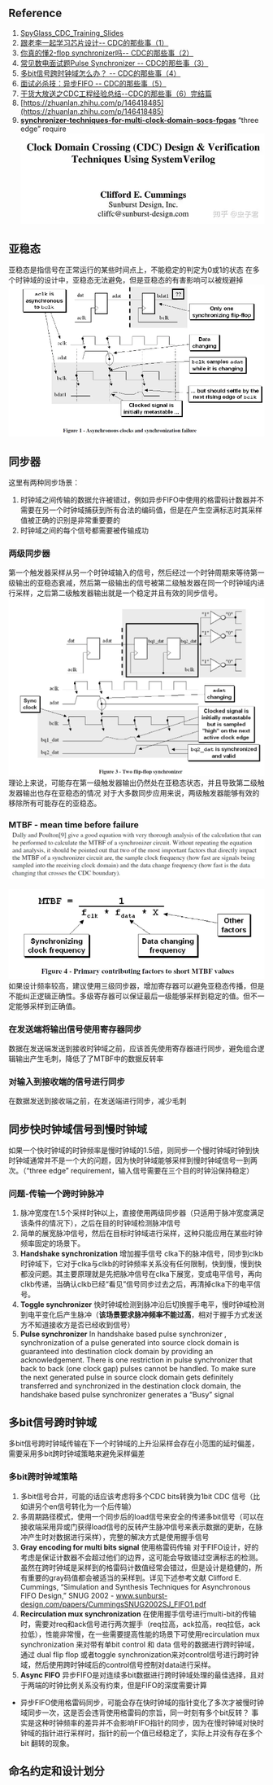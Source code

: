 ## Reference
1. [SpyGlass_CDC_Training_Slides](https://picture.iczhiku.com/resource/eetop/sykwDewDhYJwSNMC.pdf)
2. [跟老李一起学习芯片设计-- CDC的那些事（1）](https://aijishu.com/a/1060000000145145)
3. [你真的懂2-flop synchronizer吗-- CDC的那些事（2）](https://aijishu.com/a/1060000000145558)
4. [常见数电面试题Pulse Synchronizer -- CDC的那些事（3）](https://aijishu.com/a/1060000000145898)
5. [多bit信号跨时钟域怎么办？ -- CDC的那些事（4）](https://aijishu.com/a/1060000000146119)
6. [面试必杀技：异步FIFO -- CDC的那些事（5）](https://aijishu.com/a/1060000000146410)
7. [干货大放送之CDC工程经验总结--CDC的那些事（6）完结篇](https://aijishu.com/a/1060000000146591)
8. [https://zhuanlan.zhihu.com/p/146418485](https://zhuanlan.zhihu.com/p/146418485)
9. **[synchronizer-techniques-for-multi-clock-domain-socs-fpgas](https://www.edn.com/synchronizer-techniques-for-multi-clock-domain-socs-fpgas)**
“three edge” require
![](跨时钟域(CDC).assets\23495115-25fafb6648aee6d8.png)
## 亚稳态
亚稳态是指信号在正常运行的某些时间点上，不能稳定的判定为0或1的状态
在多个时钟域的设计中，亚稳态无法避免，但是亚稳态的有害影响可以被规避掉
![](跨时钟域(CDC).assets\23495115-5521cbca18bfd598.png)
## 同步器
这里有两种同步场景：
1. 时钟域之间传输的数据允许被错过，例如异步FIFO中使用的格雷码计数器并不需要在另一个时钟域捕获到所有合法的编码值，但是在产生空满标志时其采样值被正确的识别是非常重要要的
2. 时钟域之间的每个信号都需要被传输成功
### 两级同步器
第一个触发器采样从另一个时钟域输入的信号，然后经过一个时钟周期来等待第一级输出的亚稳态衰减，然后第一级输出的信号被第二级触发器在同一个时钟域内进行采样，之后第二级触发器输出就是一个稳定并且有效的同步信号。
![](跨时钟域(CDC).assets\23495115-e1ed8f3252463804.png)
理论上来说，可能存在第一级触发器输出仍然处在亚稳态状态，并且导致第二级触发器输出也存在亚稳态的情况
对于大多数同步应用来说，两级触发器能够有效的移除所有可能存在的亚稳态。
### MTBF - mean time before failure![](跨时钟域(CDC).assets\23495115-f6e023121225579a.png)

![](跨时钟域(CDC).assets\23495115-76e656021fe705f6.png)
如果设计频率较高，建议使用三级同步器，增加寄存器可以避免亚稳态传播，但是不能纠正逻辑正确性。多级寄存器可以保证最后一级能够采样到稳定的值。但不一定能够采样到正确值。
### 在发送端将输出信号使用寄存器同步
数据在发送端发送到接收时钟域之前，应该首先使用寄存器进行同步，避免组合逻辑输出产生毛刺，降低了了MTBF中的数据反转率
### 对输入到接收端的信号进行同步
在数据发送到接收端之前，在发送端进行同步，减少毛刺
## 同步快时钟域信号到慢时钟域
如果一个快时钟域的时钟频率是慢时钟域的1.5倍，则同步一个慢时钟域时钟到快时钟域通常并不是一个大的问题，因为快时钟域能够采样到慢时钟域信号一到两次。（“three edge” requirement，输入信号需要在三个目的时钟沿保持稳定）
### 问题-传输一个跨时钟脉冲
1. 脉冲宽度在1.5个采样时钟以上，直接使用两级同步器（只适用于脉冲宽度满足该条件的情况下），之后在目的时钟域检测脉冲信号
2. 简单的展宽脉冲信号，然后在目标时钟域进行采样，这种只能应用在某些时钟频率固定的场景下。
3. **Handshake synchronization** 增加握手信号
clka下的脉冲信号，同步到clkb时钟域下，它对于clka与clkb的时钟频率关系没有任何限制，快到慢，慢到快都没问题。其主要原理就是先把脉冲信号在clka下展宽，变成电平信号，再向clkb传递，当确认clkb已经“看见”信号同步过去之后，再清掉clka下的电平信号。
4. **Toggle synchronizer** 快时钟域检测到脉冲沿后切换握手电平，慢时钟域检测到电平变化后产生脉冲（**该场景要求脉冲频率不能过高**，相对于握手方式发送方不知道接收方是否已经收到信号）
5. **Pulse synchronizer** In handshake based pulse synchronizer , synchronization of a pulse generated into source clock domain is guaranteed into destination clock domain by providing an acknowledgement. There is one restriction in pulse synchronizer that back to back (one clock gap) pulses cannot be handled. To make sure the next generated pulse in source clock domain gets definitely transferred and synchronized in the destination clock domain, the handshake based pulse synchronizer generates a “Busy” signal
## 多bit信号跨时钟域
多bit信号跨时钟域传输在下一个时钟域的上升沿采样会存在小范围的延时偏差，需要采用多bit跨时钟域策略来避免采样偏差
### 多bit跨时钟域策略
1. 多bit信号合并，可能的话应该考虑将多个CDC bits转换为1bit CDC 信号（比如讲另个en信号转化为一个后传输）
2. 多周期路径模式，使用一个同步后的load信号来安全的传递多bit信号（可以在接收端采用异或门获得load信号的反转产生脉冲信号来表示数据的更新，在脉冲产生时对数据进行采样），完整的解决方式是使用握手信号
3. **Gray encoding for multi bits signal** 使用格雷码传输
对于FIFO设计，好的考虑是保证计数器不会超过他们的边界，这可能会导致错过空满标志的检测。虽然在跨时钟域是采样到的格雷码计数值经常会错过，但是设计是稳健的，所有重要的gray码值都会被适当的采样到。详见下述参考文献
Clifford E. Cummings, “Simulation and Synthesis Techniques for Asynchronous FIFO Design,”
SNUG 2002 - www.sunburst-design.com/papers/CummingsSNUG2002SJ_FIFO1.pdf
4. **Recirculation mux synchronization** 在使用握手信号进行multi-bit的传输时，需要对req和ack信号进行两次握手（req拉高，ack拉高，req拉低，ack拉低），性能非常慢，在一些需要提高性能的场景下可使用recirculation mux synchronization 来对带有单bit control 和 data 信号的数据进行跨时钟域，通过 dual flip flop 或者toggle synchronization来对control信号进行跨时钟域，然后使用跨时钟域后的control信号控制对data进行采样。
5. **Async FIFO** 异步FIFO是对连续多bit数据进行跨时钟域处理的最佳选择，且对于两端的时钟比例关系没有约束，但是FIFO的深度需要计算
* 异步FIFO使用格雷码同步，可能会存在快时钟域的指针变化了多次才被慢时钟域同步一次，这是否会违背使用格雷码的宗旨，同一时刻有多个bit反转？
事实是这种时钟频率的差异并不会影响FIFO指针的同步，因为在慢时钟域对快时钟域的指针进行采样时，指针的前一个值已经稳定了，实际上并没有存在多个bit 翻转的现象。
## 命名约定和设计划分
